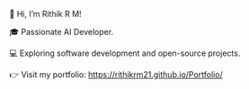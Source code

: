 👋 Hi, I’m Rithik R M!

🎓 Passionate AI Developer.

💻 Exploring software development and open-source projects.

👉 Visit my portfolio: https://rithikrm21.github.io/Portfolio/

<!---
rithikrm21/rithikrm21 is a ✨ special ✨ repository because its `README.md` (this file) appears on your GitHub profile.
You can click the Preview link to take a look at your changes.
--->
